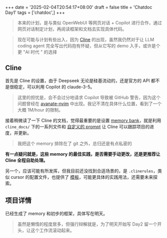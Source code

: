 +++
date = '2025-02-04T20:54:17+08:00'
draft = false
title = 'Chatdoc Day1'
tags = ['chatdoc',]
+++

> 本来的计划，是与类似 OpenWebUI 等网页对话 + Copilot 进行合作，通过网页对话制定计划，再阅读框架和文档去实现具体代码。

> 现在可能与计划有些出入，因为 [Cline](https://github.com/cline/cline) 的出现，虽然我仍然对于让 LLM coding agent 完全写出代码抱有怀疑，但从它写的 demo 入手，或许是个更 "AI 时代 " 的选择

## Cline

首先是 Cline 的设置，由于 Deepseek 无论是硅基流动的，还是官方的 API 都不是很稳定，可以利用 Copilot 的 claude-3-5。

> 这里的担忧是，会不会过分地请求 Copilot 导致被 GitHub 警告，因为这个问题曾经在 [avanate-nvim](https://github.com/yetone/avante.nvim) 中出现。我记不清在具体什么位置，看到了一个大概 1M/hour 的限制。

接着稍微读了一下 Cline 的文档，觉得最重要的是设置 [memory bank](https://docs.cline.bot/improving-your-prompting-skills/custom-instructions-library/cline-memory-bank)，就是利用 `cline_docs/` 下的一系列文件和 [自定义的 prompt](https://docs.cline.bot/improving-your-prompting-skills/custom-instructions-library/cline-memory-bank#id-4.-custom-instructions) 让 Cline 可以跟踪项目的进度，并更新。

> 我把这个 memory 排除在了 git 之外，总归还是有点私密的

**有一点疑问就是，这些 memory 的最佳实践，是否需要手动更改，还是更推荐让 Cline 全程自助处理。**

另一个，应该可能有所发挥，但我目前还没找到合适场景的，是 `.clinerules`，类似 cursor 的配置文件，也提供了 [模板](https://docs.cline.bot/getting-started/getting-started-new-coders/our-favorite-tech-stack#clinerules-template)，可能更具体的实践用法，还需要未来探索。

## 项目详情

已经生成了 memory 和初步的框架，具体写在明天。

> 虽然是懒惰的程度居多，但强行辩解就是，为了明天开始写 Day2 留一个开头，让这个工作流滚动起来。
